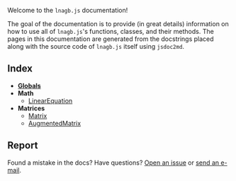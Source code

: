Welcome to the `lnagb.js` documentation!

The goal of the documentation is to provide (in great details) information on
how to use all of `lnagb.js`'s functions, classes, and their methods. The pages
in this documentation are generated from the docstrings placed along with the
source code of `lnagb.js` itself using `jsdoc2md`.

## Index

- **[Globals](./Globals)**
- **Math**
	- [LinearEquation](./math/LinearEquation)
- **Matrices**
	- [Matrix](./matrices/Matrix)
	- [AugmentedMatrix](./matrices/AugmentedMatrix)

## Report

Found a mistake in the docs? Have questions? [Open an issue][gh new issue] or
[send an e-mail][e-mail].

[gh new issue]: https://github.com/vecma-org/lnagb.js/issues/new
[e-mail]: mailto:you_create@protonmail.com
